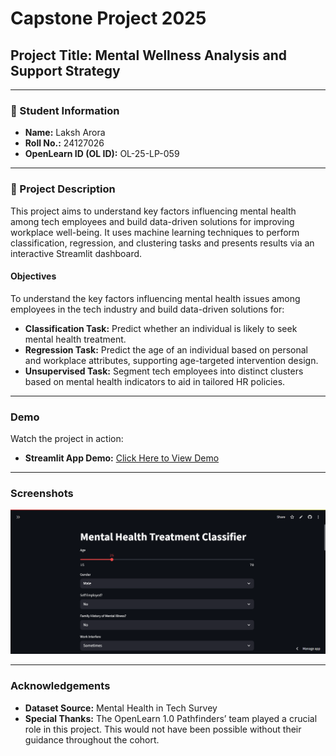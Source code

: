 # Capstone Project 2025

## Project Title: Mental Wellness Analysis and Support Strategy

---

### 🧾 Student Information
- **Name:** Laksh Arora  
- **Roll No.:** 24127026  
- **OpenLearn ID (OL ID):** OL-25-LP-059  

---

### 📝 Project Description
This project aims to understand key factors influencing mental health among tech employees and build data-driven solutions for improving workplace well-being. It uses machine learning techniques to perform classification, regression, and clustering tasks and presents results via an interactive Streamlit dashboard.

#### Objectives
To understand the key factors influencing mental health issues among employees in the tech industry and build data-driven solutions for:

- **Classification Task:** Predict whether an individual is likely to seek mental health treatment.  
- **Regression Task:** Predict the age of an individual based on personal and workplace attributes, supporting age-targeted intervention design.  
- **Unsupervised Task:** Segment tech employees into distinct clusters based on mental health indicators to aid in tailored HR policies.  

---

### Demo
Watch the project in action:  
- **Streamlit App Demo:** [Click Here to View Demo](https://mentalhealth-survey.streamlit.app/visualization)  

---

### Screenshots
![App Demo](assets/screenshot_2025-08-01_200957.png)

---

### Acknowledgements
- **Dataset Source:** Mental Health in Tech Survey  
- **Special Thanks:** The OpenLearn 1.0 Pathfinders’ team played a crucial role in this project. This would not have been possible without their guidance throughout the cohort.
